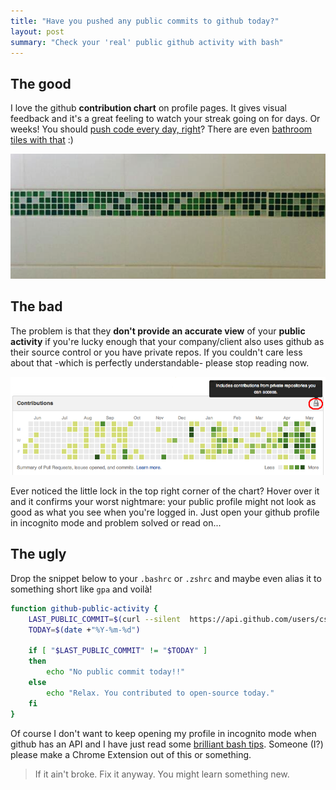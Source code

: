 ```yaml
---
title: "Have you pushed any public commits to github today?"
layout: post
summary: "Check your 'real' public github activity with bash"
---
```


## The good

I love the github **contribution chart** on profile pages. It gives visual feedback and it's a great feeling to watch your streak going on for days. Or weeks! You should [push code every day, right](http://ejohn.org/blog/write-code-every-day/)? There are even [bathroom tiles with that](https://twitter.com/mrdougal/statuses/442929113733410816) :)

![github activity shower](/assets/images/github_activity_shower.png)

## The bad

The problem is that they **don't provide an accurate view** of your **public activity** if you're lucky enough that your company/client also uses github as their source control or you have private repos. If you couldn't care less about that -which is perfectly understandable- please stop reading now.

![github activity includes private repos](/assets/images/github_acitivity_private_repos.png)

Ever noticed the little lock in the top right corner of the chart? Hover over it and it confirms your worst nightmare: your public profile might not look as good as what you see when you're logged in. Just open your github profile in incognito mode and problem solved or read on...

## The ugly

Drop the snippet below to your ```.bashrc``` or ```.zshrc``` and maybe even alias it to something short like ```gpa``` and voilà!

```bash
function github-public-activity {
    LAST_PUBLIC_COMMIT=$(curl --silent  https://api.github.com/users/csabapalfi/events | grep created_at | sed -e "s/.* \"//" -e "s/T.*//"  | head -1)
    TODAY=$(date +"%Y-%m-%d")

    if [ "$LAST_PUBLIC_COMMIT" != "$TODAY" ]
    then
        echo "No public commit today!!"
    else
        echo "Relax. You contributed to open-source today."
    fi
}
```

Of course I don't want to keep opening my profile in incognito mode when github has an API and I have just read some [brilliant bash tips](http://robertmuth.blogspot.co.uk/2012/08/better-bash-scripting-in-15-minutes.html). Someone (I?) please make a Chrome Extension out of this or something.

> If it ain't broke. Fix it anyway. You might learn something new.